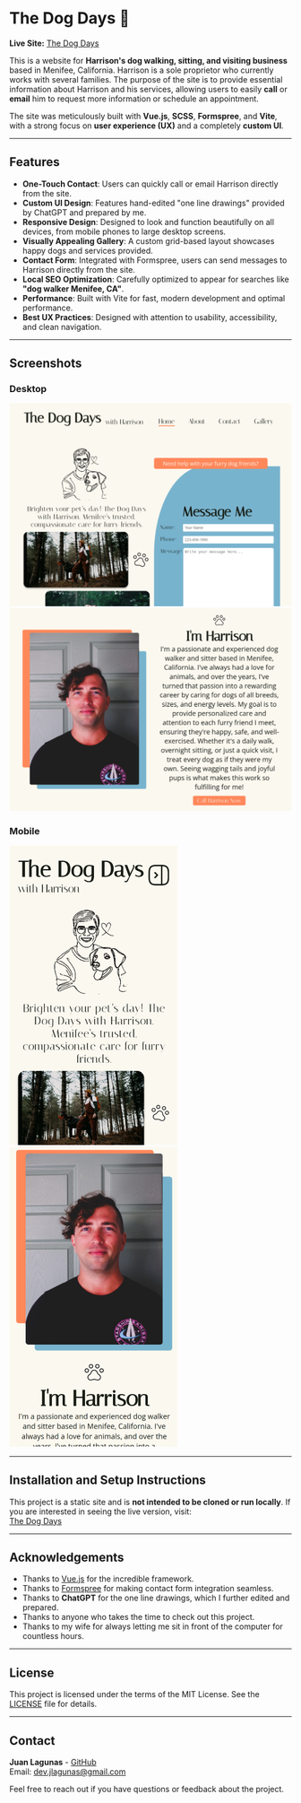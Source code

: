 # The Dog Days 🐾

**Live Site:** [The Dog Days](https://dev-jlagunas.github.io/dog-days/)

This is a website for **Harrison's dog walking, sitting, and visiting business** based in Menifee, California. Harrison is a sole proprietor who currently works with several families. The purpose of the site is to provide essential information about Harrison and his services, allowing users to easily **call** or **email** him to request more information or schedule an appointment.

The site was meticulously built with **Vue.js**, **SCSS**, **Formspree**, and **Vite**, with a strong focus on **user experience (UX)** and a completely **custom UI**.

---

## Features

- **One-Touch Contact**: Users can quickly call or email Harrison directly from the site.
- **Custom UI Design**: Features hand-edited "one line drawings" provided by ChatGPT and prepared by me.
- **Responsive Design**: Designed to look and function beautifully on all devices, from mobile phones to large desktop screens.
- **Visually Appealing Gallery**: A custom grid-based layout showcases happy dogs and services provided.
- **Contact Form**: Integrated with Formspree, users can send messages to Harrison directly from the site.
- **Local SEO Optimization**: Carefully optimized to appear for searches like **"dog walker Menifee, CA"**.
- **Performance**: Built with Vite for fast, modern development and optimal performance.
- **Best UX Practices**: Designed with attention to usability, accessibility, and clean navigation.

---

## Screenshots

### Desktop

<p float="left">
  <img src="src/assets/screenshots/desktop-main.png" width="auto" alt="Desktop screenshot">
  <img src="src/assets/screenshots/desktop-about.png" width="auto" alt="Desktop gallery screenshot">
</p>

### Mobile

<p float="left">
  <img src="src/assets/screenshots/mobile-main.png" width="300px" alt="Mobile main screenshot">
  <img src="src/assets/screenshots/mobile-about.png" width="300px" alt="Mobile gallery screenshot">
</p>

---

## Installation and Setup Instructions

This project is a static site and is **not intended to be cloned or run locally**. If you are interested in seeing the live version, visit:  
[The Dog Days](https://dev-jlagunas.github.io/dog-days/)

---

## Acknowledgements

- Thanks to [Vue.js](https://vuejs.org/) for the incredible framework.
- Thanks to [Formspree](https://formspree.io/) for making contact form integration seamless.
- Thanks to **ChatGPT** for the one line drawings, which I further edited and prepared.
- Thanks to anyone who takes the time to check out this project.
- Thanks to my wife for always letting me sit in front of the computer for countless hours.

---

## License

This project is licensed under the terms of the MIT License. See the [LICENSE](LICENSE) file for details.

---

## Contact

**Juan Lagunas** - [GitHub](https://github.com/dev-jLagunas)  
Email: dev.jlagunas@gmail.com

Feel free to reach out if you have questions or feedback about the project.
